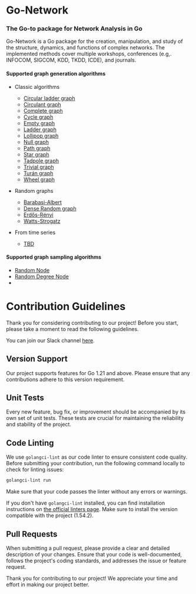 # Go-Network
### The Go-to package for Network Analysis in Go

Go-Network is a Go package for the creation, manipulation, and study of the structure, dynamics, and functions of complex networks. The implemented methods cover multiple workshops, conferences (e.g,. INFOCOM, SIGCOM, KDD, TKDD, ICDE), and journals.

#### Supported graph generation algorithms
- Classic algorithms
  - [Circular ladder graph]()
  - [Circulant graph]()
  - [Complete graph]()
  - [Cycle graph]()
  - [Empty graph]()
  - [Ladder graph]()
  - [Lollipop graph]()
  - [Null graph]()
  - [Path graph]()
  - [Star graph]()
  - [Tadpole graph]()
  - [Trivial graph]()
  - [Turán graph]()
  - [Wheel graph]() 

- Random graphs
  - [Barabasi-Albert]()
  - [Dense Random graph]()
  - [Erdős-Rényi]()
  - [Watts-Strogatz]()

- From time series
  - [TBD]()

#### Supported graph sampling algorithms
 - [Random Node]()
 - [Random Degree Node]()
 - 


# Contribution Guidelines

Thank you for considering contributing to our project! Before you start, please take a moment to read the following guidelines.

You can join our Slack channel [here](https://join.slack.com/t/go-networkworkspace/shared_invite/zt-2c6zzo6hy-xmbwJrly~nIobfqsVxRbpg).

## Version Support

Our project supports features for Go 1.21 and above. Please ensure that any contributions adhere to this version requirement.

## Unit Tests

Every new feature, bug fix, or improvement should be accompanied by its own set of unit tests. These tests are crucial for maintaining the reliability and stability of the project.

## Code Linting

We use `golangci-lint` as our code linter to ensure consistent code quality. Before submitting your contribution, run the following command locally to check for linting issues:

```bash
golangci-lint run
```

Make sure that your code passes the linter without any errors or warnings.

If you don't have `golangci-lint` installed, you can find installation instructions on [the official linters page](https://golangci-lint.run). Make sure to install the version compatible with the project (1.54.2).

## Pull Requests
When submitting a pull request, please provide a clear and detailed description of your changes. Ensure that your code is well-documented, follows the project's coding standards, and addresses the issue or feature request.

Thank you for contributing to our project! We appreciate your time and effort in making our project better.
